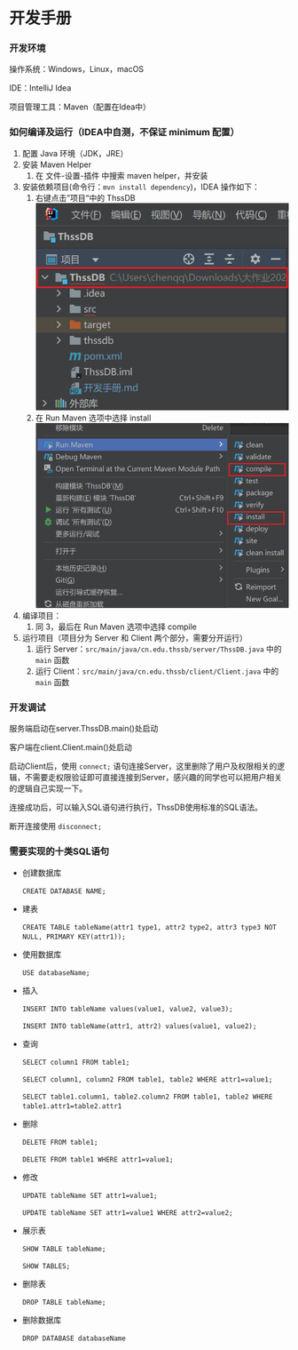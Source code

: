 # 开发手册

### 开发环境

操作系统：Windows，Linux，macOS

IDE：IntelliJ Idea

项目管理工具：Maven（配置在Idea中）

### 如何编译及运行（IDEA中自测，不保证 minimum 配置）

1. 配置 Java 环境（JDK，JRE）
2. 安装 Maven Helper
   1. 在 文件-设置-插件 中搜索 maven helper，并安装
3. 安装依赖项目(命令行：`mvn install dependency`)，IDEA 操作如下：
   1. 右键点击”项目“中的 ThssDB ![](doc/compile_test.jpg)
   2. 在 Run Maven 选项中选择 install ![](doc/compile_test_2.jpg)
4. 编译项目：
   1. 同 3，最后在 Run Maven 选项中选择 compile
5. 运行项目（项目分为 Server 和 Client 两个部分，需要分开运行）
   1. 运行 Server：`src/main/java/cn.edu.thssb/server/ThssDB.java` 中的 `main` 函数
   2. 运行 Client：`src/main/java/cn.edu.thssb/client/Client.java` 中的 `main` 函数


### 开发调试

服务端启动在server.ThssDB.main()处启动

客户端在client.Client.main()处启动

启动Client后，使用 `connect;` 语句连接Server，这里删除了用户及权限相关的逻辑，不需要走权限验证即可直接连接到Server，感兴趣的同学也可以把用户相关的逻辑自己实现一下。

连接成功后，可以输入SQL语句进行执行，ThssDB使用标准的SQL语法。

断开连接使用 `disconnect;`



### 需要实现的十类SQL语句

* 创建数据库

  `CREATE DATABASE NAME;`

* 建表

  `CREATE TABLE tableName(attr1 type1, attr2 type2, attr3 type3 NOT NULL, PRIMARY KEY(attr1));`

* 使用数据库

  `USE databaseName;`

* 插入

  `INSERT INTO tableName values(value1, value2, value3);`

  `INSERT INTO tableName(attr1, attr2) values(value1, value2);`

* 查询

  `SELECT column1 FROM table1;`

  `SELECT column1, column2 FROM table1, table2 WHERE attr1=value1;`

  `SELECT table1.column1, table2.column2 FROM table1, table2 WHERE table1.attr1=table2.attr1`

* 删除

  `DELETE FROM table1;`

  `DELETE FROM table1 WHERE attr1=value1;`

* 修改

  `UPDATE tableName SET attr1=value1;`

  `UPDATE tableName SET attr1=value1 WHERE attr2=value2;`

* 展示表

  `SHOW TABLE tableName;`

  `SHOW TABLES;`

* 删除表

  `DROP TABLE tableName;`

* 删除数据库

  `DROP DATABASE databaseName`
